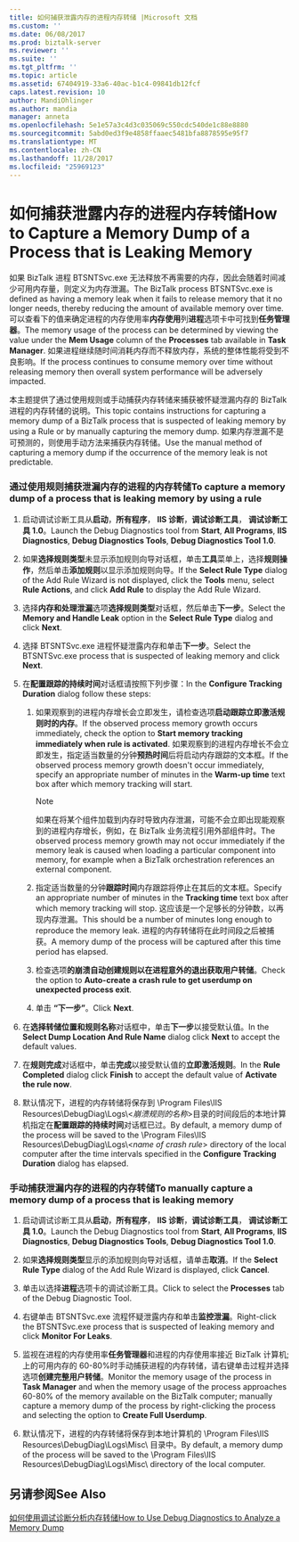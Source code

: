 ```yaml
---
title: 如何捕获泄露内存的进程内存转储 |Microsoft 文档
ms.custom: ''
ms.date: 06/08/2017
ms.prod: biztalk-server
ms.reviewer: ''
ms.suite: ''
ms.tgt_pltfrm: ''
ms.topic: article
ms.assetid: 67404919-33a6-40ac-b1c4-09841db12fcf
caps.latest.revision: 10
author: MandiOhlinger
ms.author: mandia
manager: anneta
ms.openlocfilehash: 5e1e57a3c4d3c035069c550cdc540de1c88e8880
ms.sourcegitcommit: 5abd0ed3f9e4858ffaaec5481bfa8878595e95f7
ms.translationtype: MT
ms.contentlocale: zh-CN
ms.lasthandoff: 11/28/2017
ms.locfileid: "25969123"
---
```

# <a name="how-to-capture-a-memory-dump-of-a-process-that-is-leaking-memory"></a><span data-ttu-id="a1133-102">如何捕获泄露内存的进程内存转储</span><span class="sxs-lookup"><span data-stu-id="a1133-102">How to Capture a Memory Dump of a Process that is Leaking Memory</span></span>
<span data-ttu-id="a1133-103">如果 BizTalk 进程 BTSNTSvc.exe 无法释放不再需要的内存，因此会随着时间减少可用内存量，则定义为内存泄漏。</span><span class="sxs-lookup"><span data-stu-id="a1133-103">The BizTalk process BTSNTSvc.exe is defined as having a memory leak when it fails to release memory that it no longer needs, thereby reducing the amount of available memory over time.</span></span> <span data-ttu-id="a1133-104">可以查看下的值来确定进程的内存使用率**内存使用**列**进程**选项卡中可找到**任务管理器**。</span><span class="sxs-lookup"><span data-stu-id="a1133-104">The memory usage of the process can be determined by viewing the value under the **Mem Usage** column of the **Processes** tab available in **Task Manager**.</span></span> <span data-ttu-id="a1133-105">如果进程继续随时间消耗内存而不释放内存，系统的整体性能将受到不良影响。</span><span class="sxs-lookup"><span data-stu-id="a1133-105">If the process continues to consume memory over time without releasing memory then overall system performance will be adversely impacted.</span></span>  
  
 <span data-ttu-id="a1133-106">本主题提供了通过使用规则或手动捕获内存转储来捕获被怀疑泄漏内存的 BizTalk 进程的内存转储的说明。</span><span class="sxs-lookup"><span data-stu-id="a1133-106">This topic contains instructions for capturing a memory dump of a BizTalk process that is suspected of leaking memory by using a Rule or by manually capturing the memory dump.</span></span> <span data-ttu-id="a1133-107">如果内存泄漏不是可预测的，则使用手动方法来捕获内存转储。</span><span class="sxs-lookup"><span data-stu-id="a1133-107">Use the manual method of capturing a memory dump if the occurrence of the memory leak is not predictable.</span></span>  
  
### <a name="to-capture-a-memory-dump-of-a-process-that-is-leaking-memory-by-using-a-rule"></a><span data-ttu-id="a1133-108">通过使用规则捕获泄漏内存的进程的内存转储</span><span class="sxs-lookup"><span data-stu-id="a1133-108">To capture a memory dump of a process that is leaking memory by using a rule</span></span>  
  
1.  <span data-ttu-id="a1133-109">启动调试诊断工具从**启动**，**所有程序**， **IIS 诊断**，**调试诊断工具**， **调试诊断工具 1.0**。</span><span class="sxs-lookup"><span data-stu-id="a1133-109">Launch the Debug Diagnostics tool from **Start**, **All Programs**, **IIS Diagnostics**, **Debug Diagnostics Tools**, **Debug Diagnostics Tool 1.0**.</span></span>  
  
2.  <span data-ttu-id="a1133-110">如果**选择规则类型**未显示添加规则向导对话框，单击**工具**菜单上，选择**规则操作**，然后单击**添加规则**以显示添加规则向导。</span><span class="sxs-lookup"><span data-stu-id="a1133-110">If the **Select Rule Type** dialog of the Add Rule Wizard is not displayed, click the **Tools** menu, select **Rule Actions**, and click **Add Rule** to display the Add Rule Wizard.</span></span>  
  
3.  <span data-ttu-id="a1133-111">选择**内存和处理泄漏**选项**选择规则类型**对话框，然后单击**下一步**。</span><span class="sxs-lookup"><span data-stu-id="a1133-111">Select the **Memory and Handle Leak** option in the **Select Rule Type** dialog and click **Next**.</span></span>  
  
4.  <span data-ttu-id="a1133-112">选择 BTSNTSvc.exe 进程怀疑泄露内存和单击**下一步**。</span><span class="sxs-lookup"><span data-stu-id="a1133-112">Select the BTSNTSvc.exe process that is suspected of leaking memory and click **Next**.</span></span>  
  
5.  <span data-ttu-id="a1133-113">在**配置跟踪的持续时间**对话框请按照下列步骤：</span><span class="sxs-lookup"><span data-stu-id="a1133-113">In the **Configure Tracking Duration** dialog follow these steps:</span></span>  
  
    1.  <span data-ttu-id="a1133-114">如果观察到的进程内存增长会立即发生，请检查选项**启动跟踪立即激活规则时的内存**。</span><span class="sxs-lookup"><span data-stu-id="a1133-114">If the observed process memory growth occurs immediately, check the option to **Start memory tracking immediately when rule is activated**.</span></span> <span data-ttu-id="a1133-115">如果观察到的进程内存增长不会立即发生，指定适当数量的分钟**预热时间**后将启动内存跟踪的文本框。</span><span class="sxs-lookup"><span data-stu-id="a1133-115">If the observed process memory growth doesn't occur immediately, specify an appropriate number of minutes in the **Warm-up time** text box after which memory tracking will start.</span></span>  
  
        > [!NOTE]
        >  <span data-ttu-id="a1133-116">如果在将某个组件加载到内存时导致内存泄漏，可能不会立即出现能观察到的进程内存增长，例如，在 BizTalk 业务流程引用外部组件时。</span><span class="sxs-lookup"><span data-stu-id="a1133-116">The observed process memory growth may not occur immediately if the memory leak is caused when loading a particular component into memory, for example when a BizTalk orchestration references an external component.</span></span>  
  
    2.  <span data-ttu-id="a1133-117">指定适当数量的分钟**跟踪时间**内存跟踪将停止在其后的文本框。</span><span class="sxs-lookup"><span data-stu-id="a1133-117">Specify an appropriate number of minutes in the **Tracking time** text box after which memory tracking will stop.</span></span> <span data-ttu-id="a1133-118">这应该是一个足够长的分钟数，以再现内存泄漏。</span><span class="sxs-lookup"><span data-stu-id="a1133-118">This should be a number of minutes long enough to reproduce the memory leak.</span></span> <span data-ttu-id="a1133-119">进程的内存转储将在此时间段之后被捕获。</span><span class="sxs-lookup"><span data-stu-id="a1133-119">A memory dump of the process will be captured after this time period has elapsed.</span></span>  
  
    3.  <span data-ttu-id="a1133-120">检查选项**的崩溃自动创建规则以在进程意外的退出获取用户转储**。</span><span class="sxs-lookup"><span data-stu-id="a1133-120">Check the option to **Auto-create a crash rule to get userdump on unexpected process exit**.</span></span>  
  
    4.  <span data-ttu-id="a1133-121">单击 **“下一步”**。</span><span class="sxs-lookup"><span data-stu-id="a1133-121">Click **Next**.</span></span>  
  
6.  <span data-ttu-id="a1133-122">在**选择转储位置和规则名称**对话框中，单击**下一步**以接受默认值。</span><span class="sxs-lookup"><span data-stu-id="a1133-122">In the **Select Dump Location And Rule Name** dialog click **Next** to accept the default values.</span></span>  
  
7.  <span data-ttu-id="a1133-123">在**规则完成**对话框中，单击**完成**以接受默认值的**立即激活规则**。</span><span class="sxs-lookup"><span data-stu-id="a1133-123">In the **Rule Completed** dialog click **Finish** to accept the default value of **Activate the rule now**.</span></span>  
  
8.  <span data-ttu-id="a1133-124">默认情况下，进程的内存转储将保存到 \Program Files\IIS Resources\DebugDiag\Logs\\<*崩溃规则的名称*\>目录的时间段后的本地计算机指定在**配置跟踪的持续时间**对话框已过。</span><span class="sxs-lookup"><span data-stu-id="a1133-124">By default, a memory dump of the process will be saved to the \Program Files\IIS Resources\DebugDiag\Logs\\<*name of crash rule*\> directory of the local computer after the time intervals specified in the **Configure Tracking Duration** dialog has elapsed.</span></span>  
  
### <a name="to-manually-capture-a-memory-dump-of-a-process-that-is-leaking-memory"></a><span data-ttu-id="a1133-125">手动捕获泄漏内存的进程的内存转储</span><span class="sxs-lookup"><span data-stu-id="a1133-125">To manually capture a memory dump of a process that is leaking memory</span></span>  
  
1.  <span data-ttu-id="a1133-126">启动调试诊断工具从**启动**，**所有程序**， **IIS 诊断**，**调试诊断工具**， **调试诊断工具 1.0**。</span><span class="sxs-lookup"><span data-stu-id="a1133-126">Launch the Debug Diagnostics tool from **Start**, **All Programs**, **IIS Diagnostics**, **Debug Diagnostics Tools**, **Debug Diagnostics Tool 1.0**.</span></span>  
  
2.  <span data-ttu-id="a1133-127">如果**选择规则类型**显示的添加规则向导对话框，请单击**取消**。</span><span class="sxs-lookup"><span data-stu-id="a1133-127">If the **Select Rule Type** dialog of the Add Rule Wizard is displayed, click **Cancel**.</span></span>  
  
3.  <span data-ttu-id="a1133-128">单击以选择**进程**选项卡的调试诊断工具。</span><span class="sxs-lookup"><span data-stu-id="a1133-128">Click to select the **Processes** tab of the Debug Diagnostic Tool.</span></span>  
  
4.  <span data-ttu-id="a1133-129">右键单击 BTSNTSvc.exe 流程怀疑泄露内存和单击**监控泄漏**。</span><span class="sxs-lookup"><span data-stu-id="a1133-129">Right-click the BTSNTSvc.exe process that is suspected of leaking memory and click **Monitor For Leaks**.</span></span>  
  
5.  <span data-ttu-id="a1133-130">监视在进程的内存使用率**任务管理器**和进程的内存使用率接近 BizTalk 计算机; 上的可用内存的 60-80%时手动捕获进程的内存转储，请右键单击过程并选择选项**创建完整用户转储**。</span><span class="sxs-lookup"><span data-stu-id="a1133-130">Monitor the memory usage of the process in **Task Manager** and when the memory usage of the process approaches 60-80% of the memory available on the BizTalk computer; manually capture a memory dump of the process by right-clicking the process and selecting the option to **Create Full Userdump**.</span></span>  
  
6.  <span data-ttu-id="a1133-131">默认情况下，进程的内存转储将保存到本地计算机的 \Program Files\IIS Resources\DebugDiag\Logs\Misc\ 目录中。</span><span class="sxs-lookup"><span data-stu-id="a1133-131">By default, a memory dump of the process will be saved to the \Program Files\IIS Resources\DebugDiag\Logs\Misc\ directory of the local computer.</span></span>  
  
## <a name="see-also"></a><span data-ttu-id="a1133-132">另请参阅</span><span class="sxs-lookup"><span data-stu-id="a1133-132">See Also</span></span>  
 [<span data-ttu-id="a1133-133">如何使用调试诊断分析内存转储</span><span class="sxs-lookup"><span data-stu-id="a1133-133">How to Use Debug Diagnostics to Analyze a Memory Dump</span></span>](../core/how-to-use-debug-diagnostics-to-analyze-a-memory-dump.md)